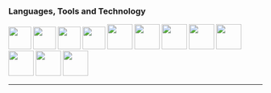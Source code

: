 <h3> Languages, Tools and Technology</h3>

<p align="left"> 
  <img width="45px"  src="https://img.icons8.com/color/512/html-5.png"/>
  <img width="45px"  src="https://img.icons8.com/fluency/512/css3.png"/>
  <img width="45px"  src="https://img.icons8.com/color/256/tailwindcss.png"/>
  <img width="45px"  src="https://img.icons8.com/color/512/javascript.png"/>
  <img width="50px"  src="https://img.icons8.com/color/256/react-native.png"/>
  <img width="50px"  src="https://img.icons8.com/color/256/c-programming.png"/>
  <img width="50px"  src="https://img.icons8.com/color/256/python.png"/>
  <img width="50px"  src="https://img.icons8.com/color/256/django.png"/>
  <img width="50px"  src="https://img.icons8.com/nolan/256/github.png"/>
  <img width="50px"  src="https://img.icons8.com/color/256/adobe-xd.png"/>
  <img width="50px"  src="https://img.icons8.com/color/256/kali-linux.png"/>
  <img width="50px"  src="https://img.icons8.com/color/256/wordpress.png"/>


</p>
<hr>






